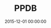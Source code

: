 ---
layout: inner
position: left
title: 'PPDB'
lead_text: ''
tags: ['MySQL', 'PHP', 'Yii 2', 'HTML', 'CSS', 'jQuery']
featured_image: ''
date: 2015-12-01 00:00:00
categories: ['Web Development']
project_link: ''
button_icon: ''
button_text: ''
order: 10
visible: 0
company: 'Aditya Arta Abadi, PT'
---
